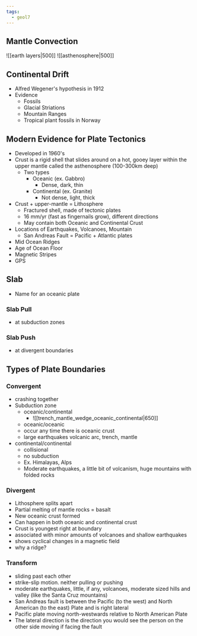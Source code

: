 ```yaml
---
tags:
  - geol7
---
```


## Mantle Convection
![[earth layers|500]]
![[asthenosphere|500]]
## Continental Drift
* Alfred Wegener's hypothesis in 1912
* Evidence
	* Fossils
	* Glacial Striations
	* Mountain Ranges
	* Tropical plant fossils in Norway
## Modern Evidence for Plate Tectonics
* Developed in 1960's 
* Crust is a rigid shell that slides around on a hot, gooey layer within the upper mantle called the asthenosphere (100-300km deep)
	* Two types
		* Oceanic (ex. Gabbro)
			* Dense, dark, thin
		* Continental (ex. Granite)
			* Not dense, light, thick
* Crust + upper-mantle = Lithosphere
	* Fractured shell, made of tectonic plates
	* 16 mm/yr (fast as fingernails grow), different directions
	* May contain both Oceanic and Continental Crust
* Locations of Earthquakes, Volcanoes, Mountain 
	* San Andreas Fault = Pacific + Atlantic plates
* Mid Ocean Ridges
* Age of Ocean Floor
* Magnetic Stripes
* GPS
## Slab
* Name for an oceanic plate
### Slab Pull
* at subduction zones
### Slab Push
* at divergent boundaries
## Types of Plate Boundaries
### Convergent
* crashing together
* Subduction zone
	* oceanic/continental
		* ![[trench_mantle_wedge_oceanic_continental|650]]
	* oceanic/oceanic
	* occur any time there is oceanic crust
	* large earthquakes volcanic arc, trench, mantle
* continental/continental
	* collisional
	* no subduction
	* Ex. Himalayas, Alps
	* Moderate earthquakes, a little bit of volcanism, huge mountains with folded rocks
### Divergent
* Lithosphere splits apart
* Partial melting of mantle rocks = basalt
* New oceanic crust formed
* Can happen in both oceanic and continental crust
* Crust is youngest right at boundary
* associated with minor amounts of volcanoes and shallow earthquakes
* shows cyclical changes in a magnetic field
* why a ridge?
### Transform
* sliding past each other
* strike-slip motion. neither pulling or pushing 
* moderate earthquakes, little, if any, volcanoes, moderate sized hills and valley (like the Santa Cruz mountains)
* San Andreas fault is between the Pacific (to the west) and North American (to the east) Plate and is right lateral
* Pacific plate moving north-westwards relative to North American Plate
* The lateral direction is the direction you would see the person on the other side moving if facing the fault